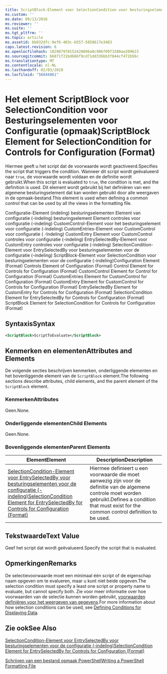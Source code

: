 ```yaml
---
title: ScriptBlock-Element voor SelectionCondition voor besturingselementen voor de configuratie (-indeling) | Microsoft Docs
ms.custom: ''
ms.date: 09/13/2016
ms.reviewer: ''
ms.suite: ''
ms.tgt_pltfrm: ''
ms.topic: article
ms.assetid: bb032dfc-9ef6-403c-b557-5858617e3483
caps.latest.revision: 6
ms.openlocfilehash: 102987970152420896a0c986f0973280ae209623
ms.sourcegitcommit: b6871f21bd666f9cd71dd336bb3f844cf472b56c
ms.translationtype: MT
ms.contentlocale: nl-NL
ms.lasthandoff: 02/03/2019
ms.locfileid: "56844861"
---
```

# <a name="scriptblock-element-for-selectioncondition-for-controls-for-configuration-format"></a><span data-ttu-id="84825-102">Het element ScriptBlock voor SelectionCondition voor Besturingselementen voor Configuratie (opmaak)</span><span class="sxs-lookup"><span data-stu-id="84825-102">ScriptBlock Element for SelectionCondition for Controls for Configuration (Format)</span></span>

<span data-ttu-id="84825-103">Hiermee geeft u het script dat de voorwaarde wordt geactiveerd.</span><span class="sxs-lookup"><span data-stu-id="84825-103">Specifies the script that triggers the condition.</span></span> <span data-ttu-id="84825-104">Wanneer dit script wordt geëvalueerd naar `true`, de voorwaarde wordt voldaan en de definitie wordt gebruikt.</span><span class="sxs-lookup"><span data-stu-id="84825-104">When this script is evaluated to `true`, the condition is met, and the definition is used.</span></span> <span data-ttu-id="84825-105">Dit element wordt gebruikt bij het definiëren van een algemene besturingselement dat kan worden gebruikt door alle weergaven in de opmaak-bestand.</span><span class="sxs-lookup"><span data-stu-id="84825-105">This element is used when defining a common control that can be used by all the views in the formatting file.</span></span>

<span data-ttu-id="84825-106">Configuratie-Element (indeling) besturingselementen Element van configuratie (-indeling) besturingselement Element controles voor configuratie (-indeling) CustomControl-Element voor het besturingselement voor configuratie (-indeling) CustomEntries-Element voor CustomControl voor configuratie ( -Indeling) CustomEntry Element voor CustomControl controles voor configuratie (-indeling) EntrySelectedBy-Element voor CustomEntry controles voor configuratie (-indeling) SelectionCondition-Element voor EntrySelectedBy voor besturingselementen voor de configuratie (-indeling) ScriptBlock-Element voor SelectionCondition voor besturingselementen voor de configuratie (-indeling)</span><span class="sxs-lookup"><span data-stu-id="84825-106">Configuration Element (Format) Controls Element of Configuration (Format) Control Element for Controls for Configuration (Format) CustomControl Element for Control for Configuration (Format) CustomEntries Element for CustomControl for Configuration (Format) CustomEntry Element for CustomControl for Controls for Configuration (Format) EntrySelectedBy Element for CustomEntry for Controls for Configuration (Format) SelectionCondition Element for EntrySelectedBy for Controls for Configuration (Format) ScriptBlock Element for SelectionCondition for Controls for Configuration (Format)</span></span>

## <a name="syntax"></a><span data-ttu-id="84825-107">Syntaxis</span><span class="sxs-lookup"><span data-stu-id="84825-107">Syntax</span></span>

```xml
<ScriptBlock>ScriptToEvaluate</ScriptBlock>
```

## <a name="attributes-and-elements"></a><span data-ttu-id="84825-108">Kenmerken en elementen</span><span class="sxs-lookup"><span data-stu-id="84825-108">Attributes and Elements</span></span>

<span data-ttu-id="84825-109">De volgende secties beschrijven kenmerken, onderliggende elementen en het bovenliggende element van de `ScriptBlock` element.</span><span class="sxs-lookup"><span data-stu-id="84825-109">The following sections describe attributes, child elements, and the parent element of the `ScriptBlock` element.</span></span>

### <a name="attributes"></a><span data-ttu-id="84825-110">Kenmerken</span><span class="sxs-lookup"><span data-stu-id="84825-110">Attributes</span></span>

<span data-ttu-id="84825-111">Geen.</span><span class="sxs-lookup"><span data-stu-id="84825-111">None.</span></span>

### <a name="child-elements"></a><span data-ttu-id="84825-112">Onderliggende elementen</span><span class="sxs-lookup"><span data-stu-id="84825-112">Child Elements</span></span>

<span data-ttu-id="84825-113">Geen.</span><span class="sxs-lookup"><span data-stu-id="84825-113">None.</span></span>

### <a name="parent-elements"></a><span data-ttu-id="84825-114">Bovenliggende elementen</span><span class="sxs-lookup"><span data-stu-id="84825-114">Parent Elements</span></span>

|<span data-ttu-id="84825-115">Element</span><span class="sxs-lookup"><span data-stu-id="84825-115">Element</span></span>|<span data-ttu-id="84825-116">Description</span><span class="sxs-lookup"><span data-stu-id="84825-116">Description</span></span>|
|-------------|-----------------|
|[<span data-ttu-id="84825-117">SelectionCondition-Element voor EntrySelectedBy voor besturingselementen voor de configuratie (-indeling)</span><span class="sxs-lookup"><span data-stu-id="84825-117">SelectionCondition Element for EntrySelectedBy for Controls for Configuration (Format)</span></span>](./selectioncondition-element-for-entryselectedby-for-controls-for-configuration-format.md)|<span data-ttu-id="84825-118">Hiermee definieert u een voorwaarde die moet aanwezig zijn voor de definitie van de algemene controle moet worden gebruikt.</span><span class="sxs-lookup"><span data-stu-id="84825-118">Defines a condition that must exist for the common control definition to be used.</span></span>|

## <a name="text-value"></a><span data-ttu-id="84825-119">Tekstwaarde</span><span class="sxs-lookup"><span data-stu-id="84825-119">Text Value</span></span>

<span data-ttu-id="84825-120">Geef het script dat wordt geëvalueerd.</span><span class="sxs-lookup"><span data-stu-id="84825-120">Specify the script that is evaluated.</span></span>

## <a name="remarks"></a><span data-ttu-id="84825-121">Opmerkingen</span><span class="sxs-lookup"><span data-stu-id="84825-121">Remarks</span></span>

<span data-ttu-id="84825-122">De selectievoorwaarde moet een minimaal één script of de eigenschap naam opgeven om te evalueren, maar u kunt niet beide opgeven.</span><span class="sxs-lookup"><span data-stu-id="84825-122">The selection condition must specify a least one script or property name to evaluate, but cannot specify both.</span></span> <span data-ttu-id="84825-123">Zie voor meer informatie over hoe voorwaarden van de selectie kunnen worden gebruikt, [voorwaarden definiëren voor het weergeven van gegevens](./defining-conditions-for-displaying-data.md).</span><span class="sxs-lookup"><span data-stu-id="84825-123">For more information about how selection conditions can be used, see [Defining Conditions for Displaying Data](./defining-conditions-for-displaying-data.md).</span></span>

## <a name="see-also"></a><span data-ttu-id="84825-124">Zie ook</span><span class="sxs-lookup"><span data-stu-id="84825-124">See Also</span></span>

[<span data-ttu-id="84825-125">SelectionCondition-Element voor EntrySelectedBy voor besturingselementen voor de configuratie (-indeling)</span><span class="sxs-lookup"><span data-stu-id="84825-125">SelectionCondition Element for EntrySelectedBy for Controls for Configuration (Format)</span></span>](./selectioncondition-element-for-entryselectedby-for-controls-for-configuration-format.md)

[<span data-ttu-id="84825-126">Schrijven van een bestand opmaak PowerShell</span><span class="sxs-lookup"><span data-stu-id="84825-126">Writing a PowerShell Formatting File</span></span>](./writing-a-powershell-formatting-file.md)
